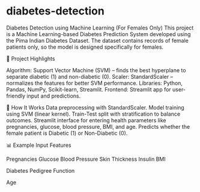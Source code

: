 # diabetes-detection
Diabetes Detection using Machine Learning (For Females Only)  This project is a Machine Learning-based Diabetes Prediction System developed using the Pima Indian Diabetes Dataset. The dataset contains records of female patients only, so the model is designed specifically for females.

🚀 Project Highlights

Algorithm: Support Vector Machine (SVM) – finds the best hyperplane to separate diabetic (1) and non-diabetic (0).
Scaler: StandardScaler – normalizes the features for better SVM performance.
Libraries: Python, Pandas, NumPy, Scikit-learn, Streamlit.
Frontend: Streamlit app for user-friendly input and predictions.

🧠 How It Works
Data preprocessing with StandardScaler.
Model training using SVM (linear kernel).
Train-Test split with stratification to balance outcomes.
Streamlit interface for entering health parameters like pregnancies, glucose, blood pressure, BMI, and age.
Predicts whether the female patient is Diabetic (1) or Non-Diabetic (0).

📊 Example Input Features

Pregnancies
Glucose
Blood Pressure
Skin Thickness
Insulin
BMI

Diabetes Pedigree Function

Age
